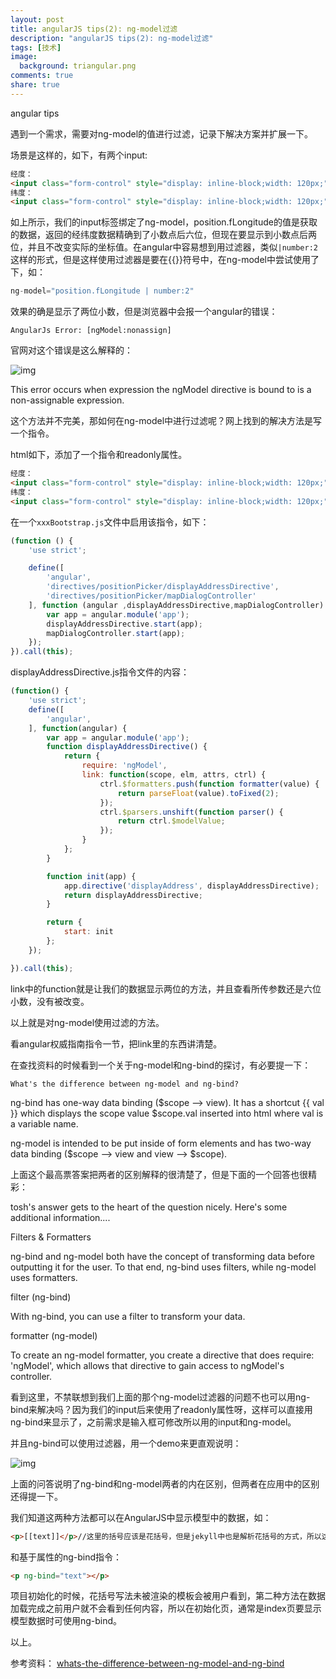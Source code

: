 ```yaml
---
layout: post
title: angularJS tips(2): ng-model过滤
description: "angularJS tips(2): ng-model过滤"
tags: [技术]
image:
  background: triangular.png
comments: true
share: true
---
```


angular tips

遇到一个需求，需要对ng-model的值进行过滤，记录下解决方案并扩展一下。

<!-- more -->

场景是这样的，如下，有两个input:

```html
经度：
<input class="form-control" style="display: inline-block;width: 120px;" ng-model="position.fLongitude"/> 
纬度：
<input class="form-control" style="display: inline-block;width: 120px;" ng-model="position.fLatitude"/>
```

如上所示，我们的input标签绑定了ng-model，position.fLongitude的值是获取的数据，返回的经纬度数据精确到了小数点后六位，但现在要显示到小数点后两位，并且不改变实际的坐标值。在angular中容易想到用过滤器，类似`|number:2`这样的形式，但是这样使用过滤器是要在{{}}符号中，在ng-model中尝试使用了下，如：

```js
ng-model="position.fLongitude | number:2"
```

效果的确是显示了两位小数，但是浏览器中会报一个angular的错误：

```
AngularJs Error: [ngModel:nonassign]
```

官网对这个错误是这么解释的：

![img]({{site.url}}images/article/2016-11-27/1.png)

This error occurs when expression the ngModel directive is bound to is a non-assignable expression.

这个方法并不完美，那如何在ng-model中进行过滤呢？网上找到的解决方法是写一个指令。

html如下，添加了一个指令和readonly属性。

```html
经度：
<input class="form-control" style="display: inline-block;width: 120px;" ng-model="position.fLongitude" display-address readonly/> 
纬度：
<input class="form-control" style="display: inline-block;width: 120px;" ng-model="position.fLatitude" display-address readonly/>
```

在一个``xxxBootstrap.js``文件中启用该指令，如下：

```js
(function () {
    'use strict';

    define([
        'angular',
        'directives/positionPicker/displayAddressDirective',
        'directives/positionPicker/mapDialogController'
    ], function (angular ,displayAddressDirective,mapDialogController) {
        var app = angular.module('app');
        displayAddressDirective.start(app);
        mapDialogController.start(app);
    });
}).call(this);
```

displayAddressDirective.js指令文件的内容：

```js
(function() {
    'use strict';
    define([
        'angular',
    ], function(angular) {
        var app = angular.module('app');
        function displayAddressDirective() {
            return {
                require: 'ngModel',
                link: function(scope, elm, attrs, ctrl) {                        
                    ctrl.$formatters.push(function formatter(value) {
                        return parseFloat(value).toFixed(2);
                    });
                    ctrl.$parsers.unshift(function parser() {
                        return ctrl.$modelValue;
                    });
                }
            };
        }

        function init(app) {
            app.directive('displayAddress', displayAddressDirective);
            return displayAddressDirective;
        }

        return {
            start: init
        };
    });

}).call(this);
```

link中的function就是让我们的数据显示两位的方法，并且查看所传参数还是六位小数，没有被改变。

以上就是对ng-model使用过滤的方法。

看angular权威指南指令一节，把link里的东西讲清楚。

在查找资料的时候看到一个关于ng-model和ng-bind的探讨，有必要提一下：

```
What's the difference between ng-model and ng-bind?
```

ng-bind has one-way data binding ($scope --> view). It has a shortcut {{ val }} which displays the scope value $scope.val inserted into html where val is a variable name.

ng-model is intended to be put inside of form elements and has two-way data binding ($scope --> view and view --> $scope).

上面这个最高票答案把两者的区别解释的很清楚了，但是下面的一个回答也很精彩：

tosh's answer gets to the heart of the question nicely. Here's some additional information....

Filters & Formatters

ng-bind and ng-model both have the concept of transforming data before outputting it for the user. To that end, ng-bind uses filters, while ng-model uses formatters.

filter (ng-bind)

With ng-bind, you can use a filter to transform your data.

formatter (ng-model)

To create an ng-model formatter, you create a directive that does require: 'ngModel', which allows that directive to gain access to ngModel's controller.

看到这里，不禁联想到我们上面的那个ng-model过滤器的问题不也可以用ng-bind来解决吗？因为我们的input后来使用了readonly属性呀，这样可以直接用ng-bind来显示了，之前需求是输入框可修改所以用的input和ng-model。

并且ng-bind可以使用过滤器，用一个demo来更直观说明：

![img]({{site.url}}images/article/2016-11-27/2.png)

上面的问答说明了ng-bind和ng-model两者的内在区别，但两者在应用中的区别还得提一下。

我们知道这两种方法都可以在AngularJS中显示模型中的数据，如：

```html
<p>[[text]]</p>//这里的括号应该是花括号，但是jekyll中也是解析花括号的方式，所以这里换了一下
```
和基于属性的ng-bind指令：

```html
<p ng-bind="text"></p>
```

项目初始化的时候，花括号写法未被渲染的模板会被用户看到，第二种方法在数据加载完成之前用户就不会看到任何内容，所以在初始化页，通常是index页要显示模型数据时可使用ng-bind。

以上。

参考资料：
[whats-the-difference-between-ng-model-and-ng-bind](http://stackoverflow.com/questions/12419619/whats-the-difference-between-ng-model-and-ng-bind)
